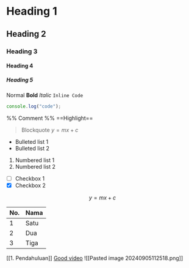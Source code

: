 # Heading 1
## Heading 2
### Heading 3
#### Heading 4
##### Heading 5
Normal
**Bold**
*Italic*
`Inline Code`
```ts
console.log("code");
```
%% Comment %%
==Highlight==
> Blockquote
$y=mx+c$
- Bulleted list 1
- Bulleted list 2
1. Numbered list 1
2. Numbered list 2
- [ ] Checkbox 1
- [x] Checkbox 2

$$
y=mx+c
$$

| No. | Nama |
| --- | ---- |
| 1   | Satu |
| 2   | Dua  |
| 3   | Tiga |

[[1. Pendahuluan]]
[Good video](https://youtu.be/dQw4w9WgXcQ?si=VJAM_z2cjPQmP2Uk)
![[Pasted image 20240905112518.png]]